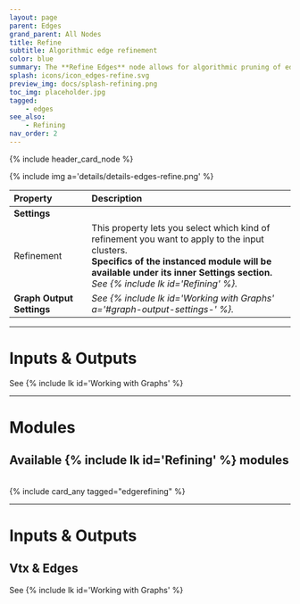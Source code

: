```yaml
---
layout: page
parent: Edges
grand_parent: All Nodes
title: Refine
subtitle: Algorithmic edge refinement
color: blue
summary: The **Refine Edges** node allows for algorithmic pruning of edges, in order to enforce specific properties in.
splash: icons/icon_edges-refine.svg
preview_img: docs/splash-refining.png
toc_img: placeholder.jpg
tagged:
    - edges
see_also: 
    - Refining
nav_order: 2
---
```


{% include header_card_node %}

{% include img a='details/details-edges-refine.png' %} 

| Property       | Description          |
|:-------------|:------------------|
|**Settings**||
| Refinement           | This property lets you select which kind of refinement you want to apply to the input clusters.<br>**Specifics of the instanced module will be available under its inner Settings section.**<br>*See {% include lk id='Refining' %}.*  |
| **Graph Output Settings**           | *See {% include lk id='Working with Graphs' a='#graph-output-settings-' %}.* |

---
# Inputs & Outputs
See {% include lk id='Working with Graphs' %}

---
# Modules

## Available {% include lk id='Refining' %} modules
<br>
{% include card_any tagged="edgerefining" %}

---
# Inputs & Outputs
## Vtx & Edges
See {% include lk id='Working with Graphs' %}
